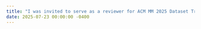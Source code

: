 ```yaml
---
title: "I was invited to serve as a reviewer for ACM MM 2025 Dataset Track."
date: 2025-07-23 00:00:00 -0400
---
```

